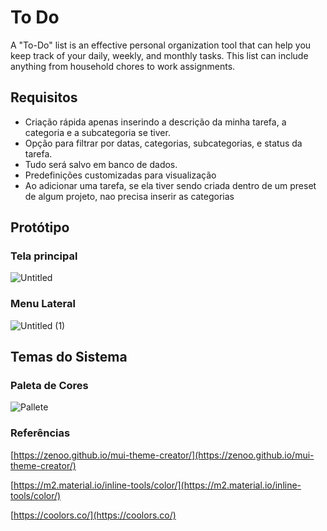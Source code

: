 # To Do

A "To-Do" list is an effective personal organization tool that can help you keep track of your daily, weekly, and monthly tasks. This list can include anything from household chores to work assignments.

## Requisitos

- Criação rápida apenas inserindo a descrição da minha tarefa, a categoria e a subcategoria se tiver.
- Opção para filtrar por datas, categorias, subcategorias, e status da tarefa.
- Tudo será salvo em banco de dados.
- Predefinições customizadas para visualização
- Ao adicionar uma tarefa, se ela tiver sendo criada dentro de um preset de algum projeto, nao precisa inserir as categorias

## Protótipo

### Tela principal

![Untitled](https://github.com/akio1g/todo-app/assets/71736094/f191a945-18bb-44ab-802e-719df8837768)

### Menu Lateral

![Untitled (1)](https://github.com/akio1g/todo-app/assets/71736094/953692b7-2000-4dce-8047-ecb4218e8c90)

## Temas do Sistema

### Paleta de Cores

![Pallete ](https://github.com/akio1g/todo-app/assets/71736094/559e6048-68cb-44e1-8173-ded687e6efe2)

### Referências

[https://zenoo.github.io/mui-theme-creator/](https://zenoo.github.io/mui-theme-creator/)

[https://m2.material.io/inline-tools/color/](https://m2.material.io/inline-tools/color/)

[https://coolors.co/](https://coolors.co/)

